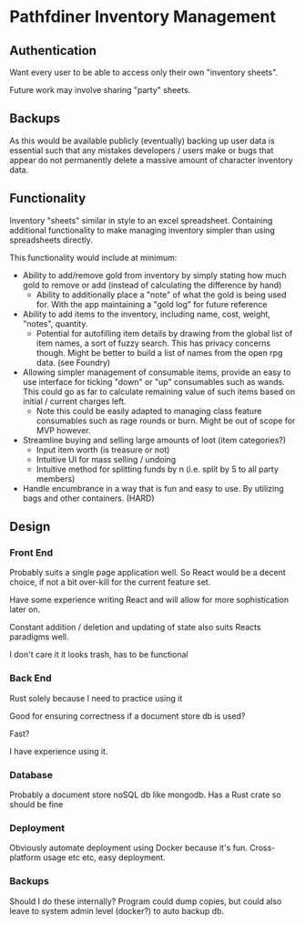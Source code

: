 # Pathfdiner Inventory Management

## Authentication
Want every user to be able to access only their own "inventory sheets".

Future work may involve sharing "party" sheets.

## Backups
As this would be available publicly (eventually) backing up user data is essential such that any mistakes developers / users make or bugs that appear do not permanently delete a massive amount of character inventory data.

## Functionality
Inventory "sheets" similar in style to an excel spreadsheet. 
Containing additional functionality to make managing inventory simpler than using spreadsheets directly.

This functionality would include at minimum:
- Ability to add/remove gold from inventory by simply stating how much gold to remove or add (instead of calculating the difference by hand)
  - Ability to additionally place a "note" of what the gold is being used for. With the app maintaining a "gold log" for future reference
- Ability to add items to the inventory, including name, cost, weight, "notes", quantity.
  - Potential for autofilling item details by drawing from the global list of item names, a sort of fuzzy search. This has privacy concerns though. Might be better to build a list of names from the open rpg data. (see Foundry)
- Allowing simpler management of consumable items, provide an easy to use interface for ticking "down" or "up" consumables such as wands. This could go as far to calculate remaining value of such items based on initial / current charges left.
  - Note this could be easily adapted to managing class feature consumables such as rage rounds or burn. Might be out of scope for MVP however.
- Streamline buying and selling large amounts of loot (item categories?)
  - Input item worth (is treasure or not)
  - Intuitive UI for mass selling / undoing 
  - Intuitive method for splitting funds by n (i.e. split by 5 to all party members)
- Handle encumbrance in a way that is fun and easy to use. By utilizing bags and other containers. (HARD)

## Design

### Front End
Probably suits a single page application well.
So React would be a decent choice, if not a bit over-kill for the current feature set.

Have some experience writing React and will allow for more sophistication later on.

Constant addition / deletion and updating of state also suits Reacts paradigms well.

I don't care it it looks trash, has to be functional

### Back End
Rust solely because I need to practice using it

Good for ensuring correctness if a document store db is used?

Fast?

I have experience using it.

### Database
Probably a document store noSQL db like mongodb.
Has a Rust crate so should be fine

### Deployment
Obviously automate deployment using Docker because it's fun.
Cross-platform usage etc etc, easy deployment.

### Backups
Should I do these internally?
Program could dump copies, but could also leave to system admin level (docker?) to auto backup db.
